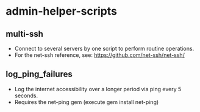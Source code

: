 # admin-helper-scripts

## multi-ssh
* Connect to several servers by one script to perform routine operations.
* For the net-ssh reference, see: https://github.com/net-ssh/net-ssh/

## log_ping_failures
* Log the internet accessibility over a longer period via ping every 5 seconds.
* Requires the net-ping gem (execute gem install net-ping)
